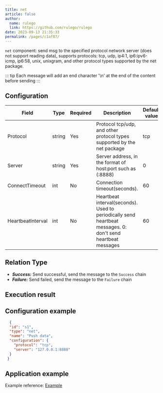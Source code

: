 ```yaml
---
title: net
article: false
author: 
  name: rulego
  link: https://github.com/rulego/rulego
date: 2023-09-13 21:35:33
permalink: /pages/c1af87/
---
```


`net` component: send msg to the specified protocol network server (does not support reading data), supports protocols: tcp, udp, ip4:1, ip6:ipv6-icmp, ip6:58, unix, unixgram, and other protocol types supported by the net package.

::: tip
Each message will add an end character '\n' at the end of the content before sending
:::
## Configuration


| Field             | Type   | Required | Description                                                                                                 | Default value |
|-------------------|--------|----------|-------------------------------------------------------------------------------------------------------------|---------------|
| Protocol          | string | Yes      | Protocol tcp/udp, and other protocol types supported by the net package                                     | tcp           |
| Server            | string | Yes      | Server address, in the format of host:port such as (:8888)                                                  | 0             |
| ConnectTimeout    | int    | No       | Connection timeout(seconds).                                                                                | 60            |
| HeartbeatInterval | int    | No       | Heartbeat interval(seconds). Used to periodically send heartbeat messages. 0: don't send heartbeat messages | 60            |


## Relation Type

- ***Success:*** Send successful, send the message to the `Success` chain
- ***Failure:*** Send failed, send the message to the `Failure` chain

## Execution result

## Configuration example

```json
  {
  "id": "s1",
  "type": "net",
  "name": "Push data",
  "configuration": {
    "protocol": "tcp",
    "server": "127.0.0.1:8888"
  }
 }
```

## Application example

Example reference: [Example](https://github.com/rulego/rulego/blob/main/examples/net_node/tcp.go)